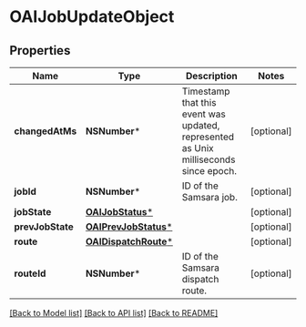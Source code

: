 # OAIJobUpdateObject

## Properties
Name | Type | Description | Notes
------------ | ------------- | ------------- | -------------
**changedAtMs** | **NSNumber*** | Timestamp that this event was updated, represented as Unix milliseconds since epoch. | [optional] 
**jobId** | **NSNumber*** | ID of the Samsara job. | [optional] 
**jobState** | [**OAIJobStatus***](OAIJobStatus.md) |  | [optional] 
**prevJobState** | [**OAIPrevJobStatus***](OAIPrevJobStatus.md) |  | [optional] 
**route** | [**OAIDispatchRoute***](OAIDispatchRoute.md) |  | [optional] 
**routeId** | **NSNumber*** | ID of the Samsara dispatch route. | [optional] 

[[Back to Model list]](../README.md#documentation-for-models) [[Back to API list]](../README.md#documentation-for-api-endpoints) [[Back to README]](../README.md)


